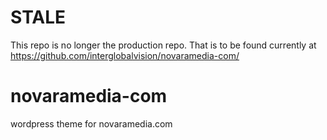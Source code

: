 # STALE

This repo is no longer the production repo. That is to be found currently at https://github.com/interglobalvision/novaramedia-com/

novaramedia-com
===============

wordpress theme for novaramedia.com
